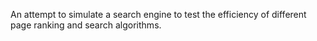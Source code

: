 An attempt to simulate a search engine to test the efficiency of different page ranking and search algorithms.
